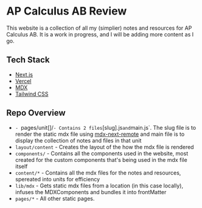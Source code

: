 # AP Calculus AB Review 

This website is a collection of all my (simplier) notes and resources for AP Calculus AB. It is a work in progress, and I will be adding more content as I go.

## Tech Stack

- [Next.js](https://nextjs.org/)
- [Vercel](https://vercel.com)
- [MDX](https://www.mdxjs.com/)
- [Tailwind CSS](https://tailwindcss.com/)

## Repo Overview

- `- `pages/unit[]/` - Contains 2 files `[slug].js` and `main.js`. The slug file is to render the static mdx file using [mdx-next-remote](https://github.com/hashicorp/next-mdx-remote) and main file is to display the collection of notes and files in that unit
- `layout/content` - Creates the layout of the how the mdx file is rendered
- `components/` - Contains all the components used in the website, most created for the custom components that's being used in the mdx file itself
- `content/*` - Contains all the mdx files for the notes and resources, spereated into units for efficiency
- `lib/mdx` - Gets static mdx files from a location (in this case locally), infuses the MDXComponents and bundles it into frontMatter
- `pages/*` - All other static pages.